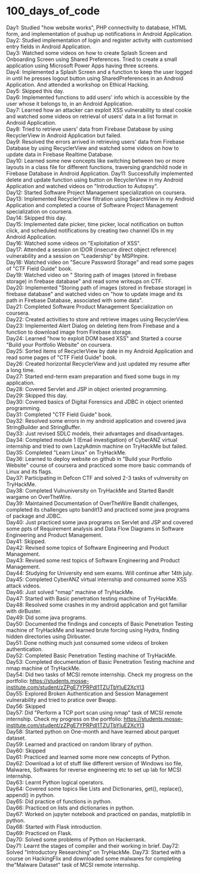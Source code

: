 # 100_days_of_code
Day1: Studied "how website works", PHP connectivity to database, HTML form, and implementation of pushup up notifications in Android Application.  
Day2: Studied implementation of login and register activity with customised entry fields in Android Application.  
Day3: Watched some videos on how to create Splash Screen and Onboarding Screen using Shared Preferences. Tried to create a small application using Microsoft Power Apps having three screens.  
Day4: Implemented a Splash Screen and a function to keep the user logged in until he presses logout button using SharedPreferences in an Android Application. And attended a workshop on Ethical Hacking.  
Day5: Skipped this day.  
Day6: Implemented functions to add users' info which is accessible by the user whose it belongs to, in an Android Application.  
Day7: Learned how an attacker can exploit XSS vulnerability to steal cookie and watched some videos on retrieval of users' data in a list format in Android Application.  
Day8: Tried to retrieve users' data from Firebase Database by using RecyclerView in Android Application but failed.  
Day9: Resolved the errors arrived in retrieving users' data from Firebase Database by using RecyclerView and watched some videos on how to update data in Firebase Realtime Database.  
Day10: Learned some new concepts like switching between two or more layouts in a class file for different functions, traversing grandchild node in Firebase Database in Android Application. 
Day11: Successfully implemented delete and update function using button on RecyclerView in my Android Application and watched videos on "Introduction to Autopsy".  
Day12: Started Software Project Management specialization on coursera.  
Day13: Implemented RecyclerView filtration using SearchView in my Android Application and completed a course of Software Project Management specialization on coursera.  
Day14: Skipped this day.  
Day15: Implemented date picker, time picker, local notification on button click, and scheduled notifications by creating two channel IDs in my Android Application.  
Day16: Watched some videos on "Exploitation of XSS".  
Day17: Attended a session on IDOR (insecure direct object reference) vulnerability and a session on "Leadership" by MSPInpire.  
Day18: Watched video on "Secure Password Storage" and read some pages of "CTF Field Guide" book.  
Day19: Watched video on " Storing path of images (stored in firebase storage) in firebase database" and read some writeups on CTF.  
Day20: Implemented "Storing path of images (stored in firebase storage) in firebase database" and watched video on "how to update image and its path in Firebase Database, associated with some data".  
Day21: Completed Software Product Management Specialization on coursera.  
Day22: Created activities to store and retrieve images using RecyclerView.  
Day23: Implemented Alert Dialog on deleting item from Firebase and a function to download image from Firebase storage.  
Day24: Learned "how to exploit DOM based XSS" and Started a course "Build your Portfolio Website" on coursera.  
Day25: Sorted items of RecyclerView by date in my Android Application and read some pages of "CTF Field Guide" book.  
Day26: Created horizontal RecyclerView and just updated my resume after a long time.  
Day27: Started end-term exam preparation and fixed some bugs in my application.  
Day28: Covered Servlet and JSP in object oriented programming.  
Day29: Skipped this day.  
Day30: Covered basics of Digital Forensics and JDBC in object oriented programming.  
Day31: Completed "CTF Field Guide" book.  
Day32: Resolved some errors in my android application and covered java StringBuilder and StringBuffer.  
Day33: Just revised SDLC models, their advantages and disadvantages.  
Day34: Completed module 1 (Email investigation) of CyberANZ virtual internship and tried to own LazyAdmin machine on TryHackMe but failed.  
Day35: Completed "Learn Linux" on TryHackMe.  
Day36: Learned to deploy website on github in "Build your Portfolio Website" course of coursera and practiced some more basic commands of Linux and its flags.  
Day37: Participating in Defcon CTF and solved 2-3 tasks of vulnversity on TryHackMe.  
Day38: Completed Vulnuniversity on TryHackMe and Started Bandit wargame on OverTheWire.  
Day39: Maintained Documentation of OverTheWire Bandit challenges, completed its challenges upto bandit13 and practiced some java programs of package and JDBC.   
Day40: Just practiced some java programs on Servlet and JSP and covered some ppts of Requirement analysis and Data Flow Diagrams in Software Engineering and Product Management.  
Day41: Skipped.  
Day42: Revised some topics of Software Engineering and Product Management.  
Day43: Revised some rest topics of Software Engineering and Product Management.  
Day44: Studying for University end sem exams. Will continue after 14th july.  
Day45: Completed CyberANZ virtual internship and consumed some XSS attack videos.  
Day46: Just solved "nmap" machine of TryHackMe.  
Day47: Started with Basic penetration testing machine of TryHackMe.  
Day48: Resolved some crashes in my android application and got familiar with dirBuster.  
Day49: Did some java programs.  
Day50: Documented the findings and concepts of Basic Penetration Testing machine of TryHackMe and learned brute forcing using Hydra, finding hidden directories using Dirbuster.  
Day51: Done nothing much just consumed some videos of broken authentication.  
Day52: Completed Basic Penetration Testing machine of TryHackMe.  
Day53: Completed documentation of Basic Penetration Testing machine and nmap machine of TryHackMe.  
Day54: Did two tasks of MCSI remote internship. Check my progress on the portfolio: https://students.mosse-institute.com/student/zZPgE7YPRPdl1TZUTbYluE2XcYI3  
Day55: Explored Broken Authentication and Session Management vulnerability and tried to pratice over Bwapp.  
Day56: Skipped  
Day57: Did "Perform a TCP port scan using nmap" task of MCSI remote internship. Check my progress on the portfolio: https://students.mosse-institute.com/student/zZPgE7YPRPdl1TZUTbYluE2XcYI3  
Day58: Started python on One-month and have learned about parquet dataset.  
Day59: Learned and practiced on random library of python.  
Day60: Skipped  
Day61: Practiced and learned some more new concepts of Python.  
Day62: Download a lot of stuff like different version of Windows iso file, Malwares, Softwares for reverse engineering etc to set up lab for MCSI internship.  
Day63: Learnt Python logical operators.  
Day64: Covered some topics like Lists and Dictionaries, get(), replace(), append() in python.  
Day65: Did practice of functions in python.  
Day66: Practiced on lists and dictionaries in python.  
Day67: Worked on jupyter notebook and practiced on pandas, matplotlib in python.  
Day68: Started with Flask introduction.  
Day69: Practiced on Flask.  
Day70: Solved some problems of Python on Hackerrank.  
Day71: Learnt the stages of compiler and their working in brief.
Day72: Solved "Introductory Researching" on TryHackMe.
Day73: Started with a course on HackingFlix and downloaded some malwares for completing the"Malware Dataset" task of MCSI remote internship.
